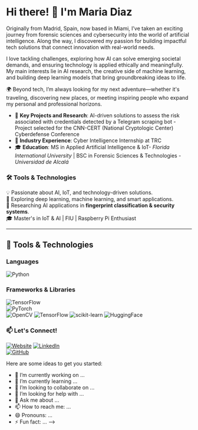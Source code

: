 # Hi there! 👋 I'm Maria Diaz

Originally from Madrid, Spain, now based in Miami, I’ve taken an exciting journey from forensic sciences and cybersecurity into the world of artificial intelligence. Along the way, I discovered my passion for building impactful tech solutions that connect innovation with real-world needs.

I love tackling challenges, exploring how AI can solve emerging societal demands, and ensuring technology is applied ethically and meaningfully. My main interests lie in AI research, the creative side of machine learning, and building deep learning models that bring groundbreaking ideas to life.

🌍 Beyond tech, I’m always looking for my next adventure—whether it's traveling, discovering new places, or meeting inspiring people who expand my personal and professional horizons.


- 🔭 **Key Projects and Research**: AI-driven solutions to assess the risk associated with credentials detected by a Telegram scraping bot - Project selected for the CNN-CERT (National Cryptologic Center) Cyberdefense Conference
- 🌱 **Industry Experience**: Cyber Intelligence Internship at TRC
- 🎓  **Education**: MS in Applied Artificial Intelligence & IoT- *Florida International University* | BSC in Forensic Sciences & Technologies - *Universidad de Alcalá*


### 🛠️ Tools & Technologies

💡 Passionate about AI, IoT, and technology-driven solutions.  
🚀 Exploring deep learning, machine learning, and smart applications.  
🔬 Researching AI applications in **fingerprint classification & security systems**.  
🎓 Master's in IoT & AI | FIU | Raspberry Pi Enthusiast  

---

## 🔧 Tools & Technologies  

### Languages  
![Python](https://img.shields.io/badge/Python-3776AB?style=for-the-badge&logo=python&logoColor=white)  

### Frameworks & Libraries  
![TensorFlow](https://img.shields.io/badge/TensorFlow-FF6F00?style=for-the-badge&logo=tensorflow&logoColor=white)  
![PyTorch](https://img.shields.io/badge/PyTorch-EE4C2C?style=for-the-badge&logo=pytorch&logoColor=white)  
![OpenCV](https://img.shields.io/badge/OpenCV-5C3EE8?style=for-the-badge&logo=opencv&logoColor=white)
![TensorFlow](https://img.shields.io/badge/TensorFlow-orange?logo=tensorflow&logoColor=white)
![scikit-learn](https://img.shields.io/badge/scikit--learn-ML-blue?logo=scikit-learn&logoColor=white)
![HuggingFace](https://img.shields.io/badge/HuggingFace-NLP-yellow?logo=huggingface&logoColor=white)


### 📫 Let's Connect!  
[![Website](https://img.shields.io/badge/Website-Visit-orange?style=flat-square&logo=google-chrome)](https://www.norange.io/about/)
[![LinkedIn](https://img.shields.io/badge/LinkedIn-0077B5?style=for-the-badge&logo=linkedin&logoColor=white)](https://www.linkedin.com/in/mariadiazalba/)  
[![GitHub](https://img.shields.io/badge/GitHub-181717?style=for-the-badge&logo=github&logoColor=white)](https://github.com/mariadiazalba)  

Here are some ideas to get you started:

- 🔭 I’m currently working on ...
- 🌱 I’m currently learning ...
- 👯 I’m looking to collaborate on ...
- 🤔 I’m looking for help with ...
- 💬 Ask me about ...
- 📫 How to reach me: ...
- 😄 Pronouns: ...
- ⚡ Fun fact: ...
-->
